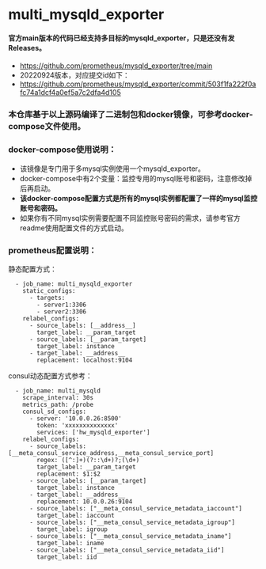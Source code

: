 # multi_mysqld_exporter
#### 官方main版本的代码已经支持多目标的mysqld_exporter，只是还没有发Releases。
- https://github.com/prometheus/mysqld_exporter/tree/main
- 20220924版本，对应提交id如下：
- https://github.com/prometheus/mysqld_exporter/commit/503f1fa222f0afc74a1dcf4a0ef5a7c2dfa4d105

### 本仓库基于以上源码编译了二进制包和docker镜像，可参考docker-compose文件使用。

### docker-compose使用说明：
- 该镜像是专门用于多mysql实例使用一个mysqld_exporter。
- docker-compose中有2个变量：监控专用的mysql账号和密码，注意修改掉后再启动。
- **该docker-compose配置方式是所有的mysql实例都配置了一样的mysql监控账号和密码。**
- 如果你有不同mysql实例需要配置不同监控账号密码的需求，请参考官方readme使用配置文件的方式启动。

### prometheus配置说明：
静态配置方式：
```
  - job_name: multi_mysqld_exporter
    static_configs:
      - targets:
        - server1:3306
        - server2:3306
    relabel_configs:
      - source_labels: [__address__]
        target_label: __param_target
      - source_labels: [__param_target]
        target_label: instance
      - target_label: __address__
        replacement: localhost:9104
```
consul动态配置方式参考：
```
  - job_name: multi_mysqld
    scrape_interval: 30s
    metrics_path: /probe
    consul_sd_configs:
      - server: '10.0.0.26:8500'
        token: 'xxxxxxxxxxxxxx'
        services: ['hw_mysqld_exporter']
    relabel_configs:
      - source_labels: [__meta_consul_service_address,__meta_consul_service_port]
        regex: ([^:]+)(?::\d+)?;(\d+)
        target_label: __param_target
        replacement: $1:$2
      - source_labels: [__param_target]
        target_label: instance
      - target_label: __address__
        replacement: 10.0.0.26:9104
      - source_labels: ["__meta_consul_service_metadata_iaccount"]
        target_label: iaccount
      - source_labels: ["__meta_consul_service_metadata_igroup"]
        target_label: igroup
      - source_labels: ["__meta_consul_service_metadata_iname"]
        target_label: iname
      - source_labels: ["__meta_consul_service_metadata_iid"]
        target_label: iid
```
